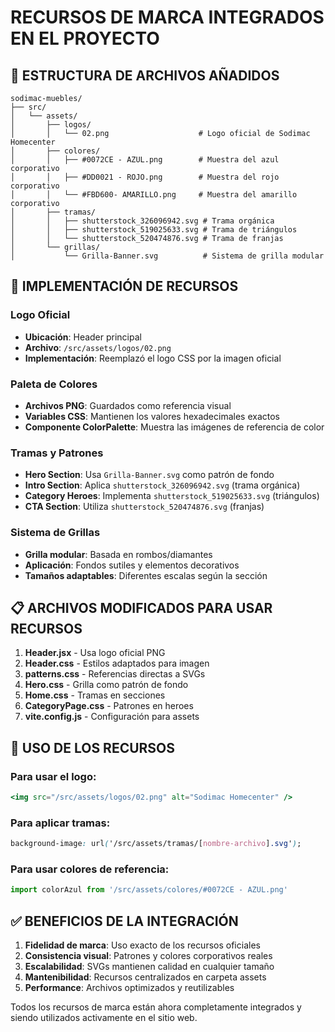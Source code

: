 # RECURSOS DE MARCA INTEGRADOS EN EL PROYECTO

## 📁 ESTRUCTURA DE ARCHIVOS AÑADIDOS

```
sodimac-muebles/
├── src/
│   └── assets/
│       ├── logos/
│       │   └── 02.png                    # Logo oficial de Sodimac Homecenter
│       ├── colores/
│       │   ├── #0072CE - AZUL.png        # Muestra del azul corporativo
│       │   ├── #DD0021 - ROJO.png        # Muestra del rojo corporativo
│       │   └── #FBD600- AMARILLO.png     # Muestra del amarillo corporativo
│       ├── tramas/
│       │   ├── shutterstock_326096942.svg # Trama orgánica
│       │   ├── shutterstock_519025633.svg # Trama de triángulos
│       │   └── shutterstock_520474876.svg # Trama de franjas
│       └── grillas/
│           └── Grilla-Banner.svg          # Sistema de grilla modular
```

## 🎨 IMPLEMENTACIÓN DE RECURSOS

### Logo Oficial
- **Ubicación**: Header principal
- **Archivo**: `/src/assets/logos/02.png`
- **Implementación**: Reemplazó el logo CSS por la imagen oficial

### Paleta de Colores
- **Archivos PNG**: Guardados como referencia visual
- **Variables CSS**: Mantienen los valores hexadecimales exactos
- **Componente ColorPalette**: Muestra las imágenes de referencia de color

### Tramas y Patrones
- **Hero Section**: Usa `Grilla-Banner.svg` como patrón de fondo
- **Intro Section**: Aplica `shutterstock_326096942.svg` (trama orgánica)
- **Category Heroes**: Implementa `shutterstock_519025633.svg` (triángulos)
- **CTA Section**: Utiliza `shutterstock_520474876.svg` (franjas)

### Sistema de Grillas
- **Grilla modular**: Basada en rombos/diamantes
- **Aplicación**: Fondos sutiles y elementos decorativos
- **Tamaños adaptables**: Diferentes escalas según la sección

## 📋 ARCHIVOS MODIFICADOS PARA USAR RECURSOS

1. **Header.jsx** - Usa logo oficial PNG
2. **Header.css** - Estilos adaptados para imagen
3. **patterns.css** - Referencias directas a SVGs
4. **Hero.css** - Grilla como patrón de fondo
5. **Home.css** - Tramas en secciones
6. **CategoryPage.css** - Patrones en heroes
7. **vite.config.js** - Configuración para assets

## 🔧 USO DE LOS RECURSOS

### Para usar el logo:
```jsx
<img src="/src/assets/logos/02.png" alt="Sodimac Homecenter" />
```

### Para aplicar tramas:
```css
background-image: url('/src/assets/tramas/[nombre-archivo].svg');
```

### Para usar colores de referencia:
```jsx
import colorAzul from '/src/assets/colores/#0072CE - AZUL.png'
```

## ✅ BENEFICIOS DE LA INTEGRACIÓN

1. **Fidelidad de marca**: Uso exacto de los recursos oficiales
2. **Consistencia visual**: Patrones y colores corporativos reales
3. **Escalabilidad**: SVGs mantienen calidad en cualquier tamaño
4. **Mantenibilidad**: Recursos centralizados en carpeta assets
5. **Performance**: Archivos optimizados y reutilizables

Todos los recursos de marca están ahora completamente integrados y siendo utilizados activamente en el sitio web.